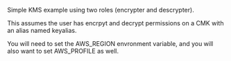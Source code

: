 Simple KMS example using two roles (encrypter and descrypter).

This assumes the user has encrpyt and decrypt permissions on a CMK
with an alias named keyalias.

You will need to set the AWS_REGION envronment variable, and you
will also want to set AWS_PROFILE as well.
